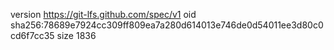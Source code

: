 version https://git-lfs.github.com/spec/v1
oid sha256:78689e7924cc309ff809ea7a280d614013e746de0d54011ee3d80c0cd6f7cc35
size 1836
